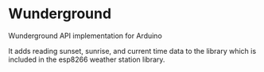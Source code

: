 # Wunderground
Wunderground API implementation for Arduino

It adds reading sunset, sunrise, and current time data to the library which is included in the esp8266 weather station library.
